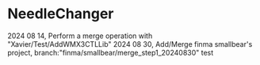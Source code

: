 # NeedleChanger
2024 08 14, Perform a merge operation with "Xavier/Test/AddWMX3CTLLib"
2024 08 30, Add/Merge finma smallbear's project, branch:"finma/smallbear/merge_step1_20240830"
test